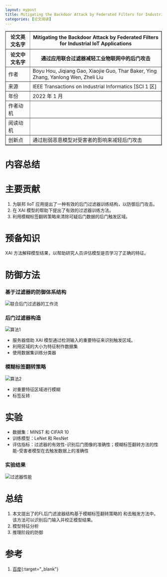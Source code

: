 ```yaml
---
layout: mypost
title: Mitigating the Backdoor Attack by Federated Filters for Industrial IoT Applications
categories: [论文阅读]
---
```


<table border="1">
    <tr>
        <th>论文英文名字</th>
        <th>Mitigating the Backdoor Attack by Federated Filters for Industrial IoT Applications</th>
    </tr>
    <tr>
        <th>论文中文名字</th>
        <th>通过应用联合过滤器减轻工业物联网中的后门攻击</th>
    </tr>
    <tr>
        <td>作者</td>
        <td>Boyu Hou, Jiqiang Gao, Xiaojie Guo, Thar Baker, Ying Zhang, Yanlong Wen, Zheli Liu</td>
    </tr>
    <tr>
        <td>来源</td>
        <td>IEEE Transactions on Industrial Informatics [SCI 1 区]</td>
    </tr>
    <tr>
        <td>年份</td>
        <td>2022 年 1 月</td>
    </tr>
    <tr>
        <td>作者动机</td>
        <td></td>
    </tr>
    <tr>
        <td>阅读动机</td>
        <td></td>
    </tr>
    <tr>
        <td>创新点</td>
        <td>通过削弱恶意模型对受害者的影响来减轻后门攻击</td>
    </tr>
</table>

# 内容总结

# 主要贡献

1. 为联邦 IIoT 应用提出了一种有效的后门过滤器训练结构，以防御后门攻击。
2. 在 XAI 模型的帮助下提出了有效的过滤器训练方法。
3. 利用模糊标签翻转策略来清除可疑后门数据的后门触发区域。

# 预备知识

XAI 方法解释模型结果，以帮助研究人员评估模型是否学习了正确的特征。

# 防御方法

### 基于过滤器的防御体系结构

![联合后门过滤器的工作流](联合后门过滤器的工作流.png)

### 后门过滤器构造

![算法1](算法1.png)

+ 服务器借助 XAI 模型通过检测输入的重要特征来识别触发区域。
+ 利用区域的大小为特征制作数据集
+ 使用数据集训练分类器

### 模糊标签翻转策略

![算法2](算法2.png)

+ 对重要特征区域进行模糊
+ 标签反转

# 实验

+ 数据集：MINST 和 CIFAR 10
+ 训练模型：LeNet 和 ResNet
+ 评估指标：过滤器的有效性-识别后门图像的准确性；模糊标签翻转方法的性能-受害者模型在去触发数据上的准确性

### 实验结果

![过滤器性能](过滤器性能.png)

# 总结

1. 本文提出了的FL后门滤波器结构基于模糊标签翻转策略的  和去触发方法中。该方法可以识别后门输入并校正模型结果。
2. 模型特征分析
3. 推理阶段的防御

# 参考

1. [百度](https://www.baidu.com){:target="_blank"}
